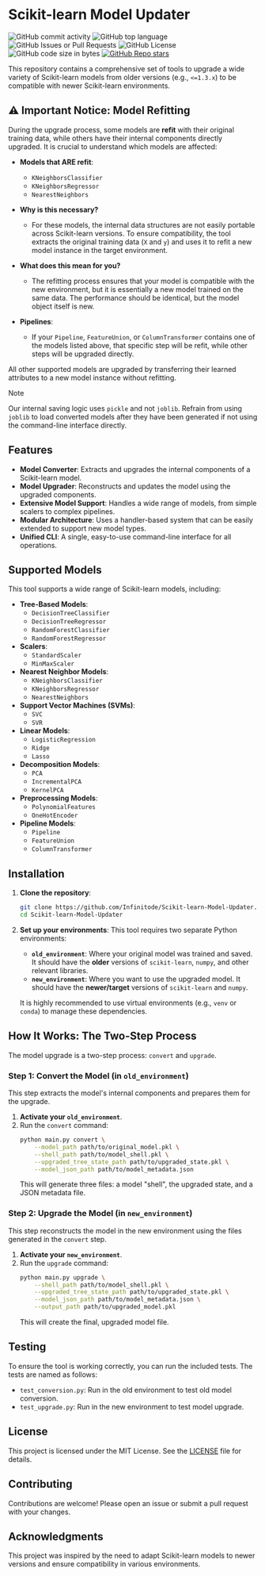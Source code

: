 # Scikit-learn Model Updater

![GitHub commit activity](https://img.shields.io/github/commit-activity/m/infinitode/scikit-learn-decisiontreeclassifier-updater)
![GitHub top language](https://img.shields.io/github/languages/top/infinitode/scikit-learn-decisiontreeclassifier-updater)
![GitHub Issues or Pull Requests](https://img.shields.io/github/issues/infinitode/scikit-learn-decisiontreeclassifier-updater)
![GitHub License](https://img.shields.io/github/license/infinitode/scikit-learn-decisiontreeclassifier-updater)
![GitHub code size in bytes](https://img.shields.io/github/languages/code-size/infinitode/scikit-learn-decisiontreeclassifier-updater)
[![GitHub Repo stars](https://img.shields.io/github/stars/infinitode/scikit-learn-decisiontreeclassifier-updater)](https://github.com/infinitode/scikit-learn-decisiontreeclassifier-updater/stargazers)

This repository contains a comprehensive set of tools to upgrade a wide variety of Scikit-learn models from older versions (e.g., `<=1.3.x`) to be compatible with newer Scikit-learn environments.

## ⚠️ Important Notice: Model Refitting

During the upgrade process, some models are **refit** with their original training data, while others have their internal components directly upgraded. It is crucial to understand which models are affected:

- **Models that ARE refit**:
  - `KNeighborsClassifier`
  - `KNeighborsRegressor`
  - `NearestNeighbors`

- **Why is this necessary?**
  - For these models, the internal data structures are not easily portable across Scikit-learn versions. To ensure compatibility, the tool extracts the original training data (`X` and `y`) and uses it to refit a new model instance in the target environment.

- **What does this mean for you?**
  - The refitting process ensures that your model is compatible with the new environment, but it is essentially a new model trained on the same data. The performance should be identical, but the model object itself is new.

- **Pipelines**:
  - If your `Pipeline`, `FeatureUnion`, or `ColumnTransformer` contains one of the models listed above, that specific step will be refit, while other steps will be upgraded directly.

All other supported models are upgraded by transferring their learned attributes to a new model instance without refitting.

> [!NOTE]
> Our internal saving logic uses `pickle` and not `joblib`. Refrain from using `joblib` to load converted models after they have been generated if not using the command-line interface directly.

## Features

- **Model Converter**: Extracts and upgrades the internal components of a Scikit-learn model.
- **Model Upgrader**: Reconstructs and updates the model using the upgraded components.
- **Extensive Model Support**: Handles a wide range of models, from simple scalers to complex pipelines.
- **Modular Architecture**: Uses a handler-based system that can be easily extended to support new model types.
- **Unified CLI**: A single, easy-to-use command-line interface for all operations.

## Supported Models

This tool supports a wide range of Scikit-learn models, including:

- **Tree-Based Models**:
  - `DecisionTreeClassifier`
  - `DecisionTreeRegressor`
  - `RandomForestClassifier`
  - `RandomForestRegressor`
- **Scalers**:
  - `StandardScaler`
  - `MinMaxScaler`
- **Nearest Neighbor Models**:
  - `KNeighborsClassifier`
  - `KNeighborsRegressor`
  - `NearestNeighbors`
- **Support Vector Machines (SVMs)**:
  - `SVC`
  - `SVR`
- **Linear Models**:
  - `LogisticRegression`
  - `Ridge`
  - `Lasso`
- **Decomposition Models**:
  - `PCA`
  - `IncrementalPCA`
  - `KernelPCA`
- **Preprocessing Models**:
  - `PolynomialFeatures`
  - `OneHotEncoder`
- **Pipeline Models**:
  - `Pipeline`
  - `FeatureUnion`
  - `ColumnTransformer`

## Installation

1. **Clone the repository**:
   ```bash
   git clone https://github.com/Infinitode/Scikit-learn-Model-Updater.git
   cd Scikit-learn-Model-Updater
   ```

2. **Set up your environments**:
   This tool requires two separate Python environments:
   - **`old_environment`**: Where your original model was trained and saved. It should have the **older** versions of `scikit-learn`, `numpy`, and other relevant libraries.
   - **`new_environment`**: Where you want to use the upgraded model. It should have the **newer/target** versions of `scikit-learn` and `numpy`.

   It is highly recommended to use virtual environments (e.g., `venv` or `conda`) to manage these dependencies.

## How It Works: The Two-Step Process

The model upgrade is a two-step process: `convert` and `upgrade`.

### Step 1: Convert the Model (in `old_environment`)

This step extracts the model's internal components and prepares them for the upgrade.

1. **Activate your `old_environment`**.
2. Run the `convert` command:
   ```bash
   python main.py convert \
       --model_path path/to/original_model.pkl \
       --shell_path path/to/model_shell.pkl \
       --upgraded_tree_state_path path/to/upgraded_state.pkl \
       --model_json_path path/to/model_metadata.json
   ```
   This will generate three files: a model "shell", the upgraded state, and a JSON metadata file.

### Step 2: Upgrade the Model (in `new_environment`)

This step reconstructs the model in the new environment using the files generated in the `convert` step.

1. **Activate your `new_environment`**.
2. Run the `upgrade` command:
   ```bash
   python main.py upgrade \
       --shell_path path/to/model_shell.pkl \
       --upgraded_tree_state_path path/to/upgraded_state.pkl \
       --model_json_path path/to/model_metadata.json \
       --output_path path/to/upgraded_model.pkl
   ```
   This will create the final, upgraded model file.

## Testing

To ensure the tool is working correctly, you can run the included tests. The tests are named as follows:
- `test_conversion.py`: Run in the old environment to test old model conversion.
- `test_upgrade.py`: Run in the new environment to test model upgrade.

## License

This project is licensed under the MIT License. See the [LICENSE](LICENSE) file for details.

## Contributing

Contributions are welcome! Please open an issue or submit a pull request with your changes.

## Acknowledgments

This project was inspired by the need to adapt Scikit-learn models to newer versions and ensure compatibility in various environments.
